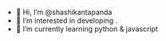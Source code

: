 - 👋 Hi, I’m @shashikantapanda
- 👀 I’m interested in developing .
- 🌱 I’m currently learning python & javascript


<!---
shashikantapanda/shashikantapanda is a ✨ special ✨ repository because its `README.md` (this file) appears on your GitHub profile.
You can click the Preview link to take a look at your changes.
--->
